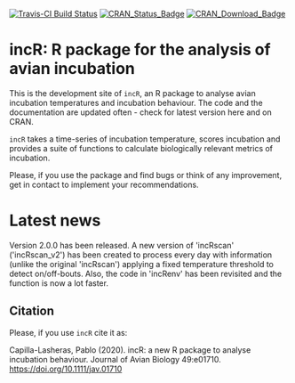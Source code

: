 [![Travis-CI Build Status](https://travis-ci.org/PabloCapilla/incR.svg?branch=master)](https://travis-ci.org/PabloCapilla/incR)
[![CRAN_Status_Badge](https://www.r-pkg.org/badges/version/incR)](http://cran.r-project.org/package=incR)
[![CRAN_Download_Badge](http://cranlogs.r-pkg.org/badges/grand-total/incR)](http://cran.r-project.org/package=incR)


# incR: R package for the analysis of avian incubation

This is the development site of `incR`, an R package to analyse avian incubation temperatures and
incubation behaviour. 
The code and the documentation are updated often - check for latest version here and on CRAN.

`incR` takes a time-series of incubation temperature, scores incubation and provides
a suite of functions to calculate biologically relevant metrics of incubation.

Please, if you use the package and find bugs or think of any improvement, get in 
contact to implement your recommendations. 

# Latest news

Version 2.0.0 has been released. A new version of 'incRscan' ('incRscan_v2') has been created to process every day with information 
(unlike the original 'incRscan') applying a fixed temperature threshold to detect on/off-bouts. Also, the code in
'incRenv' has been revisited and the function is now a lot faster.


## Citation
Please, if you use `incR` cite it as:

Capilla-Lasheras, Pablo (2020). incR: a new R package to analyse incubation behaviour. 
Journal of Avian Biology 49:e01710. https://doi.org/10.1111/jav.01710